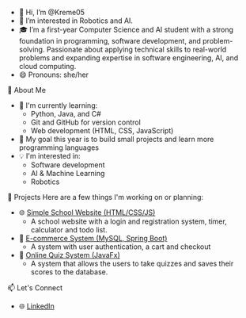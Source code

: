 - 👋 Hi, I’m @Kreme05
- 👀 I’m interested in Robotics and AI.
- 🎓 I’m  a first-year Computer Science and AI student with a strong foundation in programming, software development, and problem-solving. Passionate about applying technical skills to real-world problems and expanding expertise in software engineering, AI, and cloud computing.  
- 😄 Pronouns: she/her

🚀 About Me
  - 🔭 I'm currently learning:
    - Python, Java, and C#
    - Git and GitHub for version control
    - Web development (HTML, CSS, JavaScript)
  - 🌱 My goal this year is to build small projects and learn more programming languages
  - 💡 I'm interested in:
    - Software development
    - AI & Machine Learning
    - Robotics

📂 Projects
Here are a few things I'm working on or planning:
- 🌐 [Simple School Website (HTML/CSS/JS)](#)
  - A school website with a login and registration system, timer, calculator and todo list.
- 🛒 [E-commerce System (MySQL, Spring Boot)](#)
  - A system with user authentication, a cart and checkout
- 🧠 [Online Quiz System (JavaFx)](#)
  - A system that allows the users to take quizzes and saves their scores to the database.

📫 Let's Connect
- 🌐 [LinkedIn](#www.linkedin.com/in/kaito-onyejeli-2b5585318)

  
<!---
Kreme05/Kreme05 is a ✨ special ✨ repository because its `README.md` (this file) appears on your GitHub profile.
You can click the Preview link to take a look at your changes.
--->
